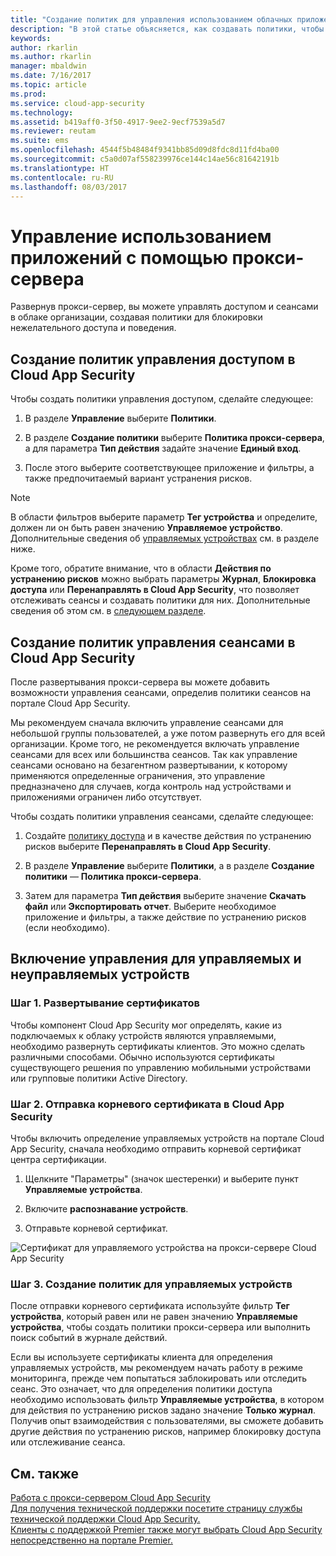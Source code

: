 ```yaml
---
title: "Создание политик для управления использованием облачных приложений с помощью прокси-сервера Cloud App Security | Документация Майкрософт"
description: "В этой статье объясняется, как создавать политики, чтобы управлять использованием облачных приложений с помощью прокси-сервера Cloud App Security."
keywords: 
author: rkarlin
ms.author: rkarlin
manager: mbaldwin
ms.date: 7/16/2017
ms.topic: article
ms.prod: 
ms.service: cloud-app-security
ms.technology: 
ms.assetid: b419aff0-3f50-4917-9ee2-9ecf7539a5d7
ms.reviewer: reutam
ms.suite: ems
ms.openlocfilehash: 4544f5b48484f9341bb85d09d8fdc8d11fd4ba00
ms.sourcegitcommit: c5a0d07af558239976ce144c14ae56c81642191b
ms.translationtype: HT
ms.contentlocale: ru-RU
ms.lasthandoff: 08/03/2017
---
```

# <a name="controlling-app-use-with-proxy-control"></a>Управление использованием приложений с помощью прокси-сервера

Развернув прокси-сервер, вы можете управлять доступом и сеансами в облаке организации, создавая политики для блокировки нежелательного доступа и поведения.

## <a name="create-access-control-policies-in-cloud-app-security"></a>Создание политик управления доступом в Cloud App Security

Чтобы создать политики управления доступом, сделайте следующее:

1.  В разделе **Управление** выберите **Политики**.

2.  В разделе **Создание политики** выберите **Политика прокси-сервера**, а для параметра **Тип действия** задайте значение **Единый вход**.

3.  После этого выберите соответствующее приложение и фильтры, а также предпочитаемый вариант устранения рисков.

>[!NOTE]
> В области фильтров выберите параметр **Тег устройства** и определите, должен ли он быть равен значению **Управляемое устройство**. Дополнительные сведения об [управляемых устройствах](#_Managed_devices) см. в разделе ниже.

Кроме того, обратите внимание, что в области **Действия по устранению рисков** можно выбрать параметры **Журнал**, **Блокировка доступа** или **Перенаправлять в Cloud App Security**, что позволяет отслеживать сеансы и создавать политики для них. Дополнительные сведения об этом см. в [следующем разделе](#_Creating_session_control).

## <a name="create-session-control-policies-in-cloud-app-security"></a>Создание политик управления сеансами в Cloud App Security 

После развертывания прокси-сервера вы можете добавить возможности управления сеансами, определив политики сеансов на портале Cloud App Security.

Мы рекомендуем сначала включить управление сеансами для небольшой группы пользователей, а уже потом развернуть его для всей организации. Кроме того, не рекомендуется включать управление сеансами для всех или большинства сеансов. Так как управление сеансами основано на безагентном развертывании, к которому применяются определенные ограничения, это управление предназначено для случаев, когда контроль над устройствами и приложениями ограничен либо отсутствует.

Чтобы создать политики управления сеансами, сделайте следующее:

1.  Создайте [политику доступа](#working-with-proxy-control-features) и в качестве действия по устранению рисков выберите **Перенаправлять в Cloud App Security**.

2.  В разделе **Управление** выберите **Политики**, а в разделе **Создание политики** — **Политика прокси-сервера**.

3.  Затем для параметра **Тип действия** выберите значение **Скачать файл** или **Экспортировать отчет**. Выберите необходимое приложение и фильтры, а также действие по устранению рисков (если необходимо).

## <a name="enabling-managedunmanaged-device-control"></a>Включение управления для управляемых и неуправляемых устройств

### <a name="step-1-deploy-certificates"></a>Шаг 1. Развертывание сертификатов

Чтобы компонент Cloud App Security мог определять, какие из подключаемых к облаку устройств являются управляемыми, необходимо развернуть сертификаты клиентов. Это можно сделать различными способами. Обычно используются сертификаты существующего решения по управлению мобильными устройствами или групповые политики Active Directory.

### <a name="step-2-upload-the-root-certificate-to-cloud-app-security"></a>Шаг 2. Отправка корневого сертификата в Cloud App Security

Чтобы включить определение управляемых устройств на портале Cloud App Security, сначала необходимо отправить корневой сертификат центра сертификации.

1.  Щелкните "Параметры" (значок шестеренки) и выберите пункт **Управляемые устройства**.

2.  Включите **распознавание устройств**.

3. Отправьте корневой сертификат.

![Сертификат для управляемого устройства на прокси-сервере Cloud App Security](./media/managed-device-cert.png)

### <a name="step-3-create-managed-device-policies"></a>Шаг 3. Создание политик для управляемых устройств

После отправки корневого сертификата используйте фильтр **Тег устройства**, который равен или не равен значению **Управляемые устройства**, чтобы создать политики прокси-сервера или выполнить поиск событий в журнале действий.

Если вы используете сертификаты клиента для определения управляемых устройств, мы рекомендуем начать работу в режиме мониторинга, прежде чем попытаться заблокировать или отследить сеанс. Это означает, что для определения политики доступа необходимо использовать фильтр **Управляемые устройства**, в котором для действия по устранению рисков задано значение **Только журнал**. Получив опыт взаимодействия с пользователями, вы сможете добавить другие действия по устранению рисков, например блокировку доступа или отслеживание сеанса.


## <a name="see-also"></a>См. также  
[Работа с прокси-сервером Cloud App Security](proxy-intro.md)   
[Для получения технической поддержки посетите страницу службы технической поддержки Cloud App Security.](http://support.microsoft.com/oas/default.aspx?prid=16031)   
[Клиенты с поддержкой Premier также могут выбрать Cloud App Security непосредственно на портале Premier.](https://premier.microsoft.com/)  
  
